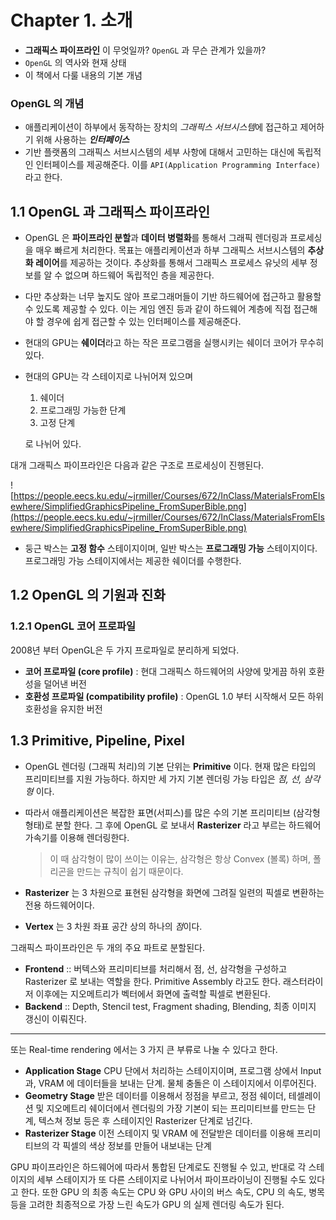 # Chapter 1. 소개

* **그래픽스 파이프라인** 이 무엇일까? `OpenGL` 과 무슨 관계가 있을까?
* `OpenGL` 의 역사와 현재 상태
* 이 책에서 다룰 내용의 기본 개념


### OpenGL 의 개념

* 애플리케이션이 하부에서 동작하는 장치의 *그래픽스 서브시스템*에 접근하고 제어하기 위해 사용하는 ***인터페이스***
* 기반 플랫폼의 그래픽스 서브시스템의 세부 사항에 대해서 고민하는 대신에 독립적인 인터페이스를 제공해준다.
  이를 `API(Application Programming Interface)` 라고 한다.

## 1.1 OpenGL 과 그래픽스 파이프라인

* OpenGL 은 **파이프라인 분할**과 **데이터 병렬화**를 통해서 그래픽 렌더링과 프로세싱을 매우 빠르게 처리한다.
  목표는 애플리케이션과 하부 그래픽스 서브시스템의 **추상화 레이어**를 제공하는 것이다.
  추상화를 통해서 그래픽스 프로세스 유닛의 세부 정보를 알 수 없으며 하드웨어 독립적인 층을 제공한다.

* 다만 추상화는 너무 높지도 않아 프로그래머들이 기반 하드웨어에 접근하고 활용할 수 있도록 제공할 수 있다.
  이는 게임 엔진 등과 같이 하드웨어 계층에 직접 접근해야 할 경우에 쉽게 접근할 수 있는 인터페이스를 제공해준다.

* 현대의 GPU는 **쉐이더**라고 하는 작은 프로그램을 실행시키는 쉐이더 코어가 무수히 있다.

* 현대의 GPU는 각 스테이지로 나뉘어져 있으며

  1. 쉐이더
  2. 프로그래밍 가능한 단계
  3. 고정 단계

  로 나뉘어 있다.

대개 그래픽스 파이프라인은 다음과 같은 구조로 프로세싱이 진행된다.

![https://people.eecs.ku.edu/~jrmiller/Courses/672/InClass/MaterialsFromElsewhere/SimplifiedGraphicsPipeline_FromSuperBible.png](https://people.eecs.ku.edu/~jrmiller/Courses/672/InClass/MaterialsFromElsewhere/SimplifiedGraphicsPipeline_FromSuperBible.png)

* 둥근 박스는 **고정 함수** 스테이지이며,
  일반 박스는 **프로그래밍 가능** 스테이지이다. 프로그래밍 가능 스테이지에서는 제공한 쉐이더를 수행한다.

## 1.2 OpenGL 의 기원과 진화

### 1.2.1 OpenGL 코어 프로파일

2008년 부터 OpenGL은 두 가지 프로파일로 분리하게 되었다.

* **코어 프로파일 (core profile)** : 현대 그래픽스 하드웨어의 사양에 맞게끔 하위 호환성을 덜어낸 버전
* **호환성 프로파일 (compatibility profile)** : OpenGL 1.0 부터 시작해서 모든 하위 호환성을 유지한 버전

## 1.3 Primitive, Pipeline, Pixel

* OpenGL 렌더링 (그래픽 처리)의 기본 단위는 **Primitive** 이다.
  현재 많은 타입의 프리미티브를 지원 가능하다.
  하지만 세 가지 기본 렌더링 가능 타입은 *점, 선, 삼각형* 이다.

* 따라서 애플리케이션은 복잡한 표면(서피스)를 많은 수의 기본 프리미티브 (삼각형 형태)로 분할 한다.
  그 후에 OpenGL 로 보내서 **Rasterizer** 라고 부르는 하드웨어 가속기를 이용해 렌더링한다.

  > 이 때 삼각형이 많이 쓰이는 이유는, 삼각형은 항상 Convex (볼록) 하며, 폴리곤을 만드는 규칙이 쉽기 때문이다.

* **Rasterizer** 는 3 차원으로 표현된 삼각형을 화면에 그려질 일련의 픽셀로 변환하는 전용 하드웨어이다.

* **Vertex** 는 3 차원 좌표 공간 상의 하나의 *점*이다.

그래픽스 파이프라인은 두 개의 주요 파트로 분할된다.

* **Frontend** :: 버텍스와 프리미티브를 처리해서 점, 선, 삼각형을 구성하고 Rasterizer 로 보내는 역할을 한다.
  Primitive Assembly 라고도 한다. 래스터라이저 이후에는 지오메트리가 벡터에서 화면에 출력할 픽셀로 변환된다.
* **Backend** :: Depth, Stencil test, Fragment shading, Blending, 최종 이미지 갱신이 이뤄진다.

---

또는 Real-time rendering 에서는 3 가지 큰 부류로 나눌 수 있다고 한다.

* **Application Stage**
  CPU 단에서 처리하는 스테이지이며, 프로그램 상에서 Input 과, VRAM 에 데이터들을 보내는 단계. 물체 충돌은 이 스테이지에서 이루어진다.
* **Geometry Stage**
  받은 데이터를 이용해서 정점을 부르고, 정점 쉐이더, 테셀레이션 및 지오메트리 쉐이더에서 렌더링의 가장 기본이 되는 프리미티브를 만드는 단계, 텍스쳐 정보 등은 후 스테이지인 Rasterizer 단계로 넘긴다.
* **Rasterizer Stage**
  이전 스테이지 및 VRAM 에 전달받은 데이터를 이용해 프리미티브의 각 픽셀의 색상 정보를 만들어 내보내는 단계

GPU 파이프라인은 하드웨어에 따라서 통합된 단계로도 진행될 수 있고, 반대로 각 스테이지의 세부 스테이지가 또 다른 스테이지로 나뉘어서 파이프라이닝이 진행될 수도 있다고 한다. 또한 GPU 의 최종 속도는 CPU 와 GPU 사이의 버스 속도, CPU 의 속도, 병목 등을 고려한 최종적으로 가장 느린 속도가 GPU 의 실제 렌더링 속도가 된다.

